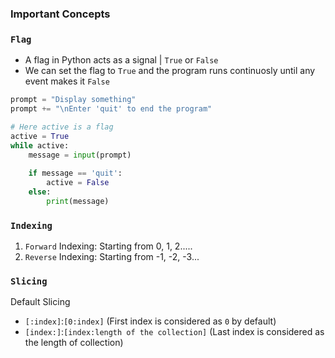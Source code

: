 ### Important Concepts 

### `Flag`
- A flag in Python acts as a signal | `True` or `False`
- We can set the flag to `True` and the program runs continuosly until any event makes it `False`

```python
prompt = "Display something"
prompt += "\nEnter 'quit' to end the program"

# Here active is a flag
active = True
while active:
    message = input(prompt)
    
    if message == 'quit':
        active = False
    else:
        print(message)
```

### `Indexing`

1. `Forward` Indexing: Starting from 0, 1, 2.....
2. `Reverse` Indexing: Starting from -1, -2, -3...

### `Slicing`

Default Slicing 
- `[:index]`:`[0:index]` (First index is considered as `0` by default)
- `[index:]`:`[index:length of the collection]` (Last index is considered as the length of collection)
